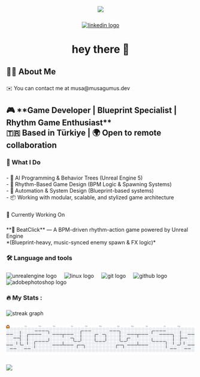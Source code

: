 <div align="center">
  <img height="150" src="https://media1.giphy.com/media/v1.Y2lkPTc5MGI3NjExMGowM3YzaTMyeDk2c3F0ZTZjM2I1MXozMW5nbWtuZzdsb3NwZzNmcCZlcD12MV9pbnRlcm5hbF9naWZfYnlfaWQmY3Q9Zw/L1R1tvI9svkIWwpVYr/giphy.gif"  />
</div>

###

<div align="center">
  <a href="https://www.linkedin.com/in/musa-g%C3%BCm%C3%BC%C5%9F-317371360/" target="_blank">
    <img src="https://raw.githubusercontent.com/maurodesouza/profile-readme-generator/master/src/assets/icons/social/linkedin/default.svg" width="37" height="25" alt="linkedin logo"  />
  </a>
</div>

###

<h1 align="center">hey there 👋</h1>

###

<h2 align="left">👩‍💻  About Me</h2>

###

<p align="left">✉️  You can contact me at musa@musagumus.dev</p>

###

<h2 align="left">🎮 **Game Developer | Blueprint Specialist | Rhythm Game Enthusiast**  <br>🇹🇷 Based in Türkiye | 🌍 Open to remote collaboration</h2>

###

<h3 align="left">🚀 What I Do</h3>

###

<p align="left">- 🧠 AI Programming & Behavior Trees (Unreal Engine 5)<br>   - 🎵 Rhythm-Based Game Design (BPM Logic & Spawning Systems)<br>   - 🔧 Automation & System Design (Blueprint-based systems)<br>   - 📦 Working with modular, scalable, and stylized game architecture</p>

###

<p align="left">🧪 Currently Working On</p>

###

<p align="left">**🎯 BeatClick** — A BPM-driven rhythm-action game powered by Unreal Engine  <br>*(Blueprint-heavy, music-synced enemy spawn & FX logic)*</p>

###

<h3 align="left">🛠 Language and tools</h3>

###

<div align="left">
  <img src="https://img.shields.io/badge/Unreal Engine-0E1128?logo=unrealengine&logoColor=white&style=for-the-badge" height="40" alt="unrealengine logo"  />
  <img width="12" />
  <img src="https://img.shields.io/badge/Linux-FCC624?logo=linux&logoColor=black&style=for-the-badge" height="40" alt="linux logo"  />
  <img width="12" />
  <img src="https://img.shields.io/badge/Git-F05032?logo=git&logoColor=white&style=for-the-badge" height="40" alt="git logo"  />
  <img width="12" />
  <img src="https://img.shields.io/badge/GitHub-181717?logo=github&logoColor=white&style=for-the-badge" height="40" alt="github logo"  />
  <img width="12" />
  <img src="https://skillicons.dev/icons?i=ps" height="40" alt="adobephotoshop logo"  />
</div>

###

<h3 align="left">🔥   My Stats :</h3>

###

<div align="left">
  <img src="https://streak-stats.demolab.com?user=musagumusdev&locale=en&mode=daily&theme=dark&hide_border=false&border_radius=5&order=3" height="220" alt="streak graph"  />
</div>

###

<picture>
  <source media="(prefers-color-scheme: dark)" srcset="https://raw.githubusercontent.com/musagumusdev/musagumusdev/output/pacman-contribution-graph-dark.svg">
  <source media="(prefers-color-scheme: light)" srcset="https://raw.githubusercontent.com/musagumusdev/musagumusdev/output/pacman-contribution-graph.svg">
  <img alt="pacman contribution graph" src="https://raw.githubusercontent.com/musagumusdev/musagumusdev/output/pacman-contribution-graph.svg">
</picture>

###

<div align="left">
  <img src="https://visitor-badge.laobi.icu/badge?page_id=musagumusdev.musagumusdev&"  />
</div>

###
